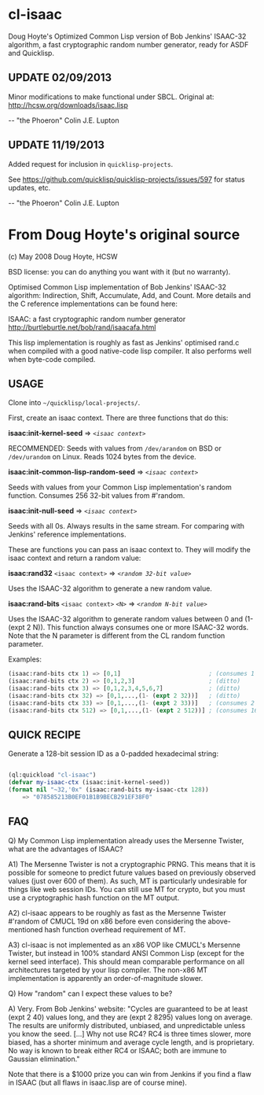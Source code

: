 cl-isaac
========

Doug Hoyte's Optimized Common Lisp version of Bob Jenkins' ISAAC-32 algorithm, a fast cryptographic random number generator, ready for ASDF and Quicklisp.
 
UPDATE 02/09/2013
-----------------

Minor modifications to make functional under SBCL. Original at: http://hcsw.org/downloads/isaac.lisp

-- "the Phoeron" Colin J.E. Lupton

UPDATE 11/19/2013
-----------------

Added request for inclusion in `quicklisp-projects`.

See https://github.com/quicklisp/quicklisp-projects/issues/597 for status updates, etc.

-- "the Phoeron" Colin J.E. Lupton

From Doug Hoyte's original source
=================================

(c) May 2008 Doug Hoyte, HCSW

BSD license: you can do anything you want with it (but no warranty).

Optimised Common Lisp implementation of Bob Jenkins' ISAAC-32 algorithm:
Indirection, Shift, Accumulate, Add, and Count. More details and
the C reference implementations can be found here:

ISAAC: a fast cryptographic random number generator
http://burtleburtle.net/bob/rand/isaacafa.html

This lisp implementation is roughly as fast as Jenkins' optimised rand.c
when compiled with a good native-code lisp compiler. It also performs
well when byte-code compiled.

USAGE
-----

Clone into `~/quicklisp/local-projects/`.

First, create an isaac context. There are three functions that do this:

**isaac:init-kernel-seed** => *`<isaac context>`*

RECOMMENDED: Seeds with values from `/dev/arandom` on BSD or `/dev/urandom` on Linux. Reads 1024 bytes from the device.

**isaac:init-common-lisp-random-seed** => *`<isaac context>`*

Seeds with values from your Common Lisp implementation's random function. Consumes 256 32-bit values from #'random.

**isaac:init-null-seed** => *`<isaac context>`*

Seeds with all 0s. Always results in the same stream. For comparing with Jenkins' reference implementations.

These are functions you can pass an isaac context to. They will modify the isaac context and return a random value:

**isaac:rand32** `<isaac context>` => *`<random 32-bit value>`*

Uses the ISAAC-32 algorithm to generate a new random value.

**isaac:rand-bits** `<isaac context>` `<N>` => *`<random N-bit value>`*

Uses the ISAAC-32 algorithm to generate random values between 0 and (1- (expt 2 N)). This function always consumes one or more ISAAC-32 words. Note that the N parameter is different from the CL random function parameter.

Examples:

```lisp
(isaac:rand-bits ctx 1) => [0,1]                         ; (consumes 1 ISAAC-32 word)
(isaac:rand-bits ctx 2) => [0,1,2,3]                     ; (ditto)
(isaac:rand-bits ctx 3) => [0,1,2,3,4,5,6,7]             ; (ditto)
(isaac:rand-bits ctx 32) => [0,1,...,(1- (expt 2 32))]   ; (ditto)
(isaac:rand-bits ctx 33) => [0,1,...,(1- (expt 2 33))]   ; (consumes 2 words)
(isaac:rand-bits ctx 512) => [0,1,...,(1- (expt 2 512))] ; (consumes 16 words)
```

QUICK RECIPE
------------

Generate a 128-bit session ID as a 0-padded hexadecimal string:

```lisp

(ql:quickload "cl-isaac")
(defvar my-isaac-ctx (isaac:init-kernel-seed))
(format nil "~32,'0x" (isaac:rand-bits my-isaac-ctx 128))
    => "078585213B0EF01B1B9BECB291EF38F0"
```

FAQ
---

Q) My Common Lisp implementation already uses the Mersenne Twister, what are the advantages of ISAAC?

A1) The Mersenne Twister is not a cryptographic PRNG. This means that it is possible for someone to predict future values based on previously observed values (just over 600 of them). As such, MT is particularly undesirable for things like web session IDs. You can still use MT for crypto, but you must use a cryptographic hash function on the MT output.

A2) cl-isaac appears to be roughly as fast as the Mersenne Twister #'random of CMUCL 19d on x86 before even considering the above-mentioned hash function overhead requirement of MT.

A3) cl-isaac is not implemented as an x86 VOP like CMUCL's Mersenne Twister, but instead in 100% standard ANSI Common Lisp (except for the kernel seed interface). This should mean comparable performance on all architectures targeted by your lisp compiler. The non-x86 MT implementation is apparently an order-of-magnitude slower.

Q) How "random" can I expect these values to be?

A) Very. From Bob Jenkins' website: "Cycles are guaranteed to be at least (expt 2 40) values long, and they are (expt 2 8295) values long on average. The results are uniformly distributed, unbiased, and unpredictable unless you know the seed. [...] Why not use RC4? RC4 is three times slower, more biased, has a shorter minimum and average cycle length, and is proprietary. No way is known to break either RC4 or ISAAC; both are immune to Gaussian elimination."

Note that there is a $1000 prize you can win from Jenkins if you find a flaw in ISAAC (but all flaws in isaac.lisp are of course mine).
